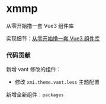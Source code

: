 # xmmp

从零开始撸一套 Vue3 组件库


实现细节：[从零开始撸一套 Vue3 组件库](https://iming.work/detail/5f814d8da0dfbd512014726b)

### 代码贡献

新增 vant 修改的组件：

- 修改 `xmi.theme.vant.less` 主题配置

新增全新组件：`packages`

